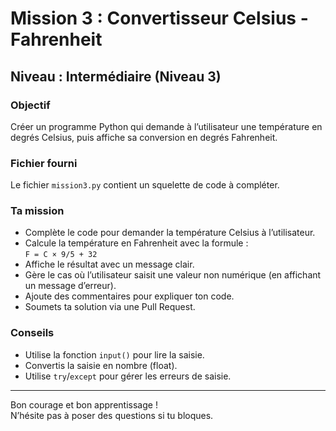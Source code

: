 # Mission 3 : Convertisseur Celsius - Fahrenheit

## Niveau : Intermédiaire (Niveau 3)

### Objectif

Créer un programme Python qui demande à l’utilisateur une température en degrés Celsius, puis affiche sa conversion en degrés Fahrenheit.

### Fichier fourni

Le fichier `mission3.py` contient un squelette de code à compléter.

### Ta mission

- Complète le code pour demander la température Celsius à l’utilisateur.  
- Calcule la température en Fahrenheit avec la formule :  
  `F = C × 9/5 + 32`  
- Affiche le résultat avec un message clair.  
- Gère le cas où l’utilisateur saisit une valeur non numérique (en affichant un message d’erreur).  
- Ajoute des commentaires pour expliquer ton code.  
- Soumets ta solution via une Pull Request.

### Conseils

- Utilise la fonction `input()` pour lire la saisie.  
- Convertis la saisie en nombre (float).  
- Utilise `try`/`except` pour gérer les erreurs de saisie.  

---

Bon courage et bon apprentissage !  
N’hésite pas à poser des questions si tu bloques.
